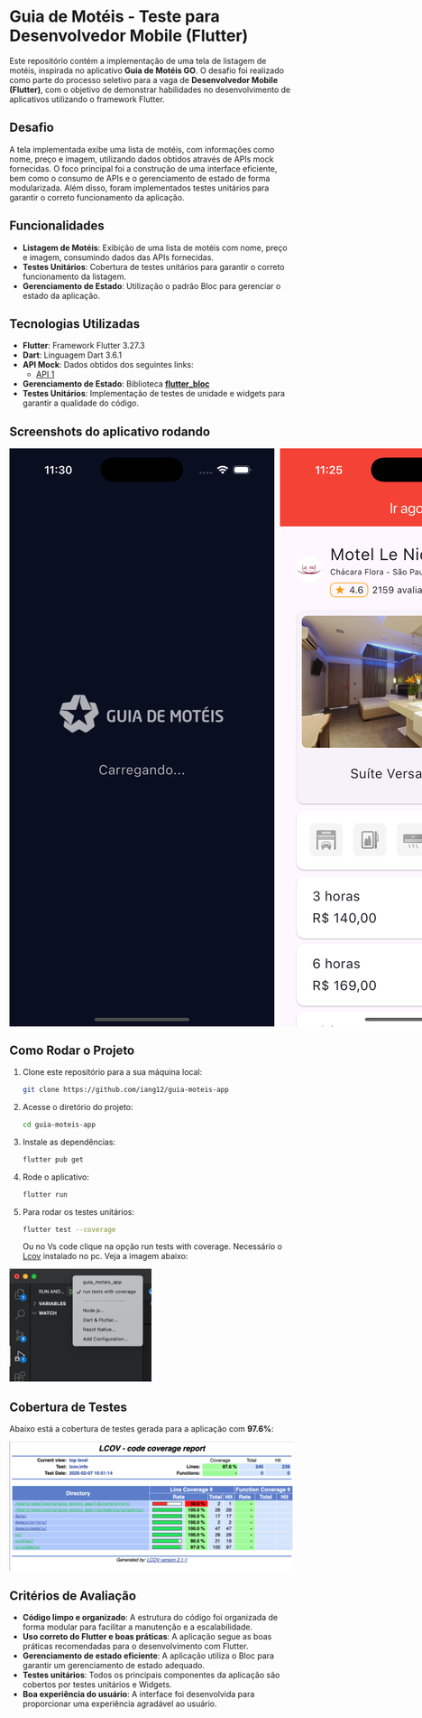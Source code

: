 # Guia de Motéis - Teste para Desenvolvedor Mobile (Flutter)

Este repositório contém a implementação de uma tela de listagem de motéis, inspirada no aplicativo **Guia de Motéis GO**. O desafio foi realizado como parte do processo seletivo para a vaga de **Desenvolvedor Mobile (Flutter)**, com o objetivo de demonstrar habilidades no desenvolvimento de aplicativos utilizando o framework Flutter.

## Desafio

A tela implementada exibe uma lista de motéis, com informações como nome, preço e imagem, utilizando dados obtidos através de APIs mock fornecidas. O foco principal foi a construção de uma interface eficiente, bem como o consumo de APIs e o gerenciamento de estado de forma modularizada. Além disso, foram implementados testes unitários para garantir o correto funcionamento da aplicação.

## Funcionalidades

- **Listagem de Motéis**: Exibição de uma lista de motéis com nome, preço e imagem, consumindo dados das APIs fornecidas.
- **Testes Unitários**: Cobertura de testes unitários para garantir o correto funcionamento da listagem.
- **Gerenciamento de Estado**: Utilização o padrão Bloc para gerenciar o estado da aplicação.

## Tecnologias Utilizadas

- **Flutter**: Framework Flutter 3.27.3
- **Dart**: Linguagem Dart 3.6.1 
- **API Mock**: Dados obtidos dos seguintes links:
  - [API 1](https://api.npoint.io/e728bb91e0cd56cc0711)
- **Gerenciamento de Estado**: Biblioteca **[flutter_bloc](https://pub.dev/packages/flutter_bloc)** 
- **Testes Unitários**: Implementação de testes de unidade e widgets para garantir a qualidade do código.

## Screenshots do aplicativo rodando

<div style="display: flex;">
  <img src="screenshot_app2.png" width="500em" style="margin-right: 10px;"/>
  <img src="screenshot_app.png" width="500em"/>
</div>

## Como Rodar o Projeto

1. Clone este repositório para a sua máquina local:
   ```bash
   git clone https://github.com/iang12/guia-moteis-app
   ```

2. Acesse o diretório do projeto:
   ```bash
   cd guia-moteis-app
   ```

3. Instale as dependências:
   ```bash
   flutter pub get
   ```

4. Rode o aplicativo:
   ```bash
   flutter run
   ```

5. Para rodar os testes unitários:
   ```bash
   flutter test --coverage
   ```
   Ou no Vs code clique na opção run tests with coverage.  Necessário o [Lcov](https://github.com/linux-test-project/lcov) instalado no pc.
   Veja a imagem abaixo:

<img src="run_tests.png" height="200em"/>

## Cobertura de Testes

Abaixo está a cobertura de testes gerada para a aplicação com **97.6%**:

![Cobertura de Testes](coverage.png)


## Critérios de Avaliação

- **Código limpo e organizado**: A estrutura do código foi organizada de forma modular para facilitar a manutenção e a escalabilidade.
- **Uso correto do Flutter e boas práticas**: A aplicação segue as boas práticas recomendadas para o desenvolvimento com Flutter.
- **Gerenciamento de estado eficiente**: A aplicação utiliza o Bloc para garantir um gerenciamento de estado adequado.
- **Testes unitários**: Todos os principais componentes da aplicação são cobertos por testes unitários e Widgets.
- **Boa experiência do usuário**: A interface foi desenvolvida para proporcionar uma experiência agradável ao usuário.

